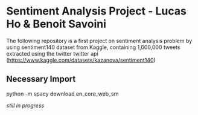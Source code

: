 # Sentiment Analysis Project - Lucas Ho & Benoit Savoini

The following repository is a first project on sentiment analysis problem by using sentiment140 dataset from Kaggle, containing 1,600,000 tweets extracted using the twitter twitter api (https://www.kaggle.com/datasets/kazanova/sentiment140)

## Necessary Import

python -m spacy download en_core_web_sm

*still in progress*